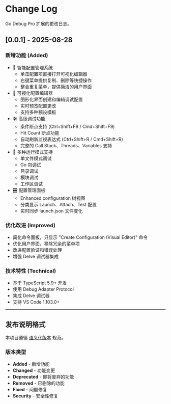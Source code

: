 # Change Log

Go Debug Pro 扩展的更改日志。

## [0.0.1] - 2025-08-28

### 新增功能 (Added)
- 🎯 智能配置管理系统
  - 单击配置项直接打开可视化编辑器
  - 右键菜单提供复制、删除等快捷操作
  - 整合重复菜单，提供简洁的用户界面
- 🔧 可视化配置编辑器
  - 图形化界面创建和编辑调试配置
  - 实时预览配置更改
  - 支持多种预设模板
- 🛠️ 高级调试功能
  - 条件断点支持 (Ctrl+Shift+F9 / Cmd+Shift+F9)
  - Hit Count 断点功能
  - 自动刷新监视表达式 (Ctrl+Shift+R / Cmd+Shift+R)
  - 完整的 Call Stack、Threads、Variables 支持
- 📂 多种运行模式支持
  - 单文件模式调试
  - Go 包调试
  - 目录调试
  - 模块调试
  - 工作区调试
- 🎛️ 配置管理面板
  - Enhanced configuration 树视图
  - 分类显示 Launch、Attach、Test 配置
  - 实时同步 launch.json 文件变化

### 优化改进 (Improved)
- 简化命令面板，只显示 "Create Configuration (Visual Editor)" 命令
- 优化用户界面，移除冗余的菜单项
- 改进配置验证和错误处理
- 增强 Delve 调试器集成

### 技术特性 (Technical)
- 基于 TypeScript 5.9+ 开发
- 使用 Debug Adapter Protocol
- 集成 Delve 调试器
- 支持 VS Code 1.103.0+

---

## 发布说明格式

本项目遵循 [语义化版本](https://semver.org/lang/zh-CN/) 规范。

### 版本类型
- **Added** - 新增功能
- **Changed** - 功能变更
- **Deprecated** - 即将废弃的功能
- **Removed** - 已删除的功能
- **Fixed** - 问题修复
- **Security** - 安全性修复